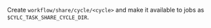 Create `workflow/share/cycle/<cycle>` and make it available to jobs as `$CYLC_TASK_SHARE_CYCLE_DIR`.